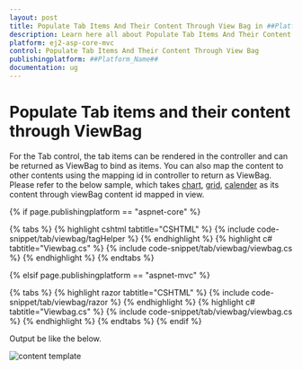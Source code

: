 ```yaml
---
layout: post
title: Populate Tab Items And Their Content Through View Bag in ##Platform_Name## Tab Component
description: Learn here all about Populate Tab Items And Their Content Through View Bag in Syncfusion ##Platform_Name## Tab component of syncfusion and more.
platform: ej2-asp-core-mvc
control: Populate Tab Items And Their Content Through View Bag
publishingplatform: ##Platform_Name##
documentation: ug
---
```



# Populate Tab items and their content through ViewBag

For the Tab control, the tab items can be rendered in the controller and can be returned as ViewBag to bind as items. You can also map the content to other contents using the mapping id in controller to return as ViewBag.
Please refer to the below sample, which takes [chart](../../chart), [grid](../../grid), [calender](../../calendar) as its content through viewBag content id mapped in view.

{% if page.publishingplatform == "aspnet-core" %}

{% tabs %}
{% highlight cshtml tabtitle="CSHTML" %}
{% include code-snippet/tab/viewbag/tagHelper %}
{% endhighlight %}
{% highlight c# tabtitle="Viewbag.cs" %}
{% include code-snippet/tab/viewbag/viewbag.cs %}
{% endhighlight %}
{% endtabs %}

{% elsif page.publishingplatform == "aspnet-mvc" %}

{% tabs %}
{% highlight razor tabtitle="CSHTML" %}
{% include code-snippet/tab/viewbag/razor %}
{% endhighlight %}
{% highlight c# tabtitle="Viewbag.cs" %}
{% include code-snippet/tab/viewbag/viewbag.cs %}
{% endhighlight %}
{% endtabs %}
{% endif %}



Output be like the below.

![content template](../images/viewbag.PNG)
